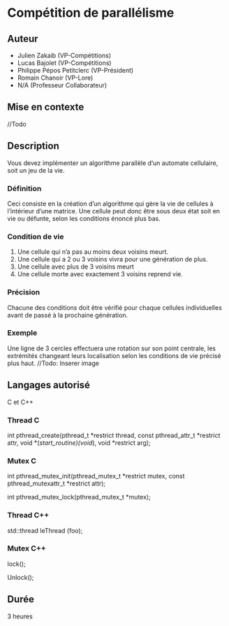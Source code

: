 # Compétition de parallélisme

## Auteur

- Julien Zakaib (VP-Compétitions)
- Lucas Bajolet (VP-Compétitions)
- Philippe Pépos Petitclerc (VP-Président)
- Romain Chanoir (VP-Lore)
- N/A (Professeur Collaborateur)

## Mise en contexte

//Todo

## Description

Vous devez implémenter un algorithme parallèle d’un automate cellulaire, soit un jeu de la vie. 

### Définition

Ceci consiste en la création d’un algorithme qui gère la vie de cellules à l’intérieur d’une matrice. Une cellule peut donc être sous deux état soit en vie ou défunte, selon les conditions énoncé plus bas.

### Condition de vie

1. Une cellule qui n’a pas au moins deux voisins meurt.
2. Une cellule qui a 2 ou 3 voisins vivra pour une génération de plus.
3. Une cellule avec plus de 3 voisins meurt
4. Une cellule morte avec exactement 3 voisins reprend vie.

### Précision

Chacune des conditions doit être vérifié pour chaque cellules individuelles avant de passé à la prochaine génération.

### Exemple

Une ligne de 3 cercles effectuera une rotation sur son point centrale, les extrémités changeant leurs localisation selon les conditions de vie précisé plus haut.
//Todo: Inserer image

## Langages autorisé 

C et C++

### Thread C

int pthread_create(pthread_t *restrict thread, 
const pthread_attr_t *restrict attr, void *(*start_routine)(void*), 
void *restrict arg);

### Mutex C

int pthread_mutex_init(pthread_mutex_t *restrict mutex, 
const pthread_mutexattr_t *restrict attr);

int pthread_mutex_lock(pthread_mutex_t *mutex);

### Thread C++

std::thread leThread (foo);

### Mutex C++

lock();

Unlock();

## Durée
3 heures